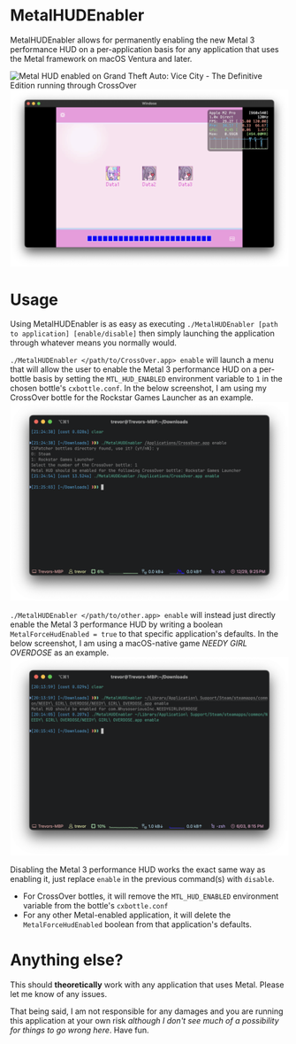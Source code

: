 # MetalHUDEnabler

MetalHUDEnabler allows for permanently enabling the new Metal 3 performance HUD on a per-application basis for any application that uses the Metal framework on macOS Ventura and later.

![Metal HUD enabled on Grand Theft Auto: Vice City - The Definitive Edition running through CrossOver](screens/vc_hud.png "Metal HUD enabled on Grand Theft Auto: Vice City - The Definitive Edition running through CrossOver")
![Metal HUD enabled on NEEDY GIRL OVERDOSE](screens/ngo_hud.png "Metal HUD enabled on NEEDY GIRL OVERDOSE")


# Usage

Using MetalHUDEnabler is as easy as executing ``./MetalHUDEnabler [path to application] [enable/disable]`` then simply launching the application through whatever means you normally would.

``./MetalHUDEnabler </path/to/CrossOver.app> enable`` will launch a menu that will allow the user to enable the Metal 3 performance HUD on a per-bottle basis by setting the ``MTL_HUD_ENABLED`` environment variable to ``1`` in the chosen bottle's ``cxbottle.conf``. In the below screenshot, I am using my CrossOver bottle for the Rockstar Games Launcher as an example.
![The enabling process in MetalHUDEnabler when CrossOver is the chosen application](screens/cxenable.png "The enabling process in MetalHUDEnabler when CrossOver is the chosen application")

``./MetalHUDEnabler </path/to/other.app> enable`` will instead just directly enable the Metal 3 performance HUD by writing a boolean ``MetalForceHudEnabled = true`` to that specific application's defaults. In the below screenshot, I am using a macOS-native game *NEEDY GIRL OVERDOSE* as an example.
![The enabling process in MetalHUDEnabler when choosing any other application](screens/ngoenable.png "The enabling process in MetalHUDEnabler when choosing any other application")

Disabling the Metal 3 performance HUD works the exact same way as enabling it, just replace ``enable`` in the previous command(s) with ``disable``. 
- For CrossOver bottles, it will remove the ``MTL_HUD_ENABLED`` environment variable from the bottle's ``cxbottle.conf``
- For any other Metal-enabled application, it will delete the ``MetalForceHudEnabled`` boolean from that application's defaults.

# Anything else?
This should **theoretically** work with any application that uses Metal. Please let me know of any issues.

That being said, I am not responsible for any damages and you are running this application at your own risk *although I don't see much of a possibility for things to go wrong here*. Have fun.